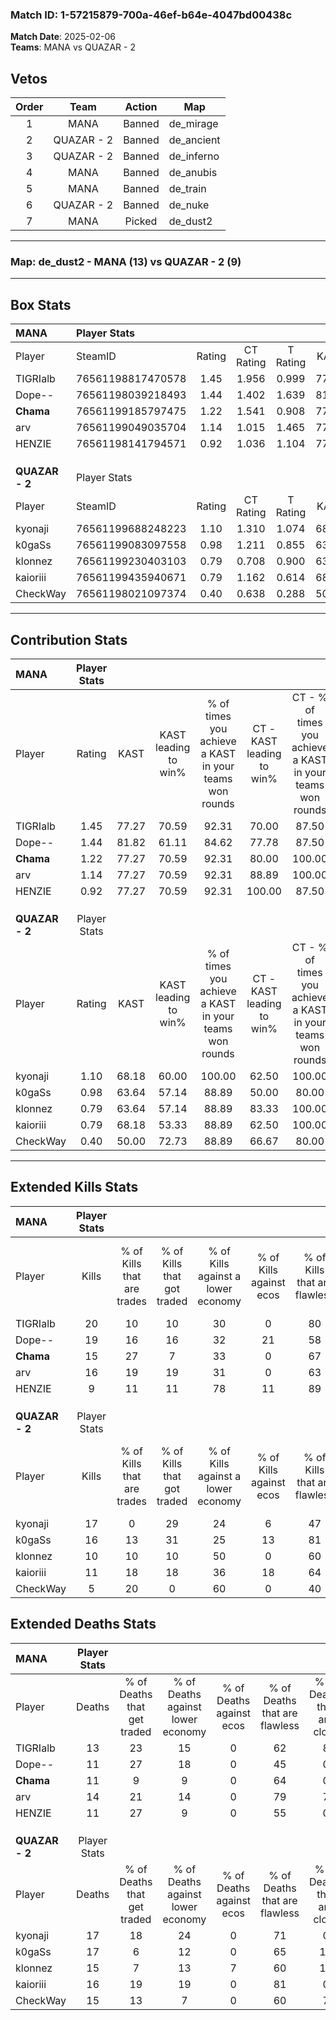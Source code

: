 ### Match ID: 1-57215879-700a-46ef-b64e-4047bd00438c  
**Match Date**: 2025-02-06  
**Teams**: MANA vs QUAZAR - 2  

## Vetos  

| Order | Team | Action | Map |
| :---: | :--: | :----: | --- |
| 1 | MANA | Banned | de_mirage |
| 2 | QUAZAR - 2 | Banned | de_ancient |
| 3 | QUAZAR - 2 | Banned | de_inferno |
| 4 | MANA | Banned | de_anubis |
| 5 | MANA | Banned | de_train |
| 6 | QUAZAR - 2 | Banned | de_nuke |
| 7 | MANA | Picked | de_dust2 |

---  

### **Map**: de_dust2 - MANA (13) vs QUAZAR - 2 (9)  
---  

## Box Stats  

| **MANA**       | Player Stats      |        |           |          |       |      |       |         |        |      |     |
| :- | :- | :-: | :-: | :-: | :-: | :-: | :-: | :-: | :-: | :-: | :-: |
| Player         | SteamID           | Rating | CT Rating | T Rating | KAST  | ADR  | Kills | Assists | Deaths | K/D  | HS% |
| TIGRIalb       | 76561198817470578 |  1.45  |   1.956   |  0.999   | 77.27 | 99.6 |  20   |    7    |   13   | 1.54 | 70  |
| Dope--         | 76561198039218493 |  1.44  |   1.402   |  1.639   | 81.82 | 87.5 |  19   |    4    |   11   | 1.73 | 47  |
| __Chama__      | 76561199185797475 |  1.22  |   1.541   |  0.908   | 77.27 | 76.4 |  15   |    7    |   11   | 1.36 | 66  |
| arv            | 76561199049035704 |  1.14  |   1.015   |  1.465   | 77.27 | 64.7 |  16   |    5    |   14   | 1.14 | 81  |
| HENZIE         | 76561198141794571 |  0.92  |   1.036   |  1.104   | 77.27 | 54.9 |   9   |    6    |   11   | 0.82 | 44  |
|                |                   |        |           |          |       |      |       |         |        |      |     |
|                |                   |        |           |          |       |      |       |         |        |      |     |
|                |                   |        |           |          |       |      |       |         |        |      |     |
| **QUAZAR - 2** | Player Stats      |        |           |          |       |      |       |         |        |      |     |
| Player         | SteamID           | Rating | CT Rating | T Rating | KAST  | ADR  | Kills | Assists | Deaths | K/D  | HS% |
| kyonaji        | 76561199688248223 |  1.10  |   1.310   |  1.074   | 68.18 | 83.4 |  17   |    3    |   17   | 1.00 | 41  |
| k0gaSs         | 76561199083097558 |  0.98  |   1.211   |  0.855   | 63.64 | 74.2 |  16   |    1    |   17   | 0.94 | 68  |
| klonnez        | 76561199230403103 |  0.79  |   0.708   |  0.900   | 63.64 | 65.6 |  10   |    5    |   15   | 0.67 | 60  |
| kaioriii       | 76561199435940671 |  0.79  |   1.162   |  0.614   | 68.18 | 52.5 |  11   |    3    |   16   | 0.69 | 27  |
| CheckWay       | 76561198021097374 |  0.40  |   0.638   |  0.288   | 50.00 | 37.8 |   5   |    4    |   15   | 0.33 | 60  |
---  

## Contribution Stats  

| **MANA**       | Player Stats |       |                      |                                                        |                           |                                                             |                          |                                                            |
| :- | :-: | :-: | :-: | :-: | :-: | :-: | :-: | :-: |
| Player         |    Rating    | KAST  | KAST leading to win% | % of times you achieve a KAST in your teams won rounds | CT - KAST leading to win% | CT - % of times you achieve a KAST in your teams won rounds | T - KAST leading to win% | T - % of times you achieve a KAST in your teams won rounds |
| TIGRIalb       |     1.45     | 77.27 |        70.59         |                         92.31                          |           70.00           |                            87.50                            |          71.43           |                           100.00                           |
| Dope--         |     1.44     | 81.82 |        61.11         |                         84.62                          |           77.78           |                            87.50                            |          44.44           |                           80.00                            |
| __Chama__      |     1.22     | 77.27 |        70.59         |                         92.31                          |           80.00           |                           100.00                            |          57.14           |                           80.00                            |
| arv            |     1.14     | 77.27 |        70.59         |                         92.31                          |           88.89           |                           100.00                            |          50.00           |                           80.00                            |
| HENZIE         |     0.92     | 77.27 |        70.59         |                         92.31                          |          100.00           |                            87.50                            |          50.00           |                           100.00                           |
|                |              |       |                      |                                                        |                           |                                                             |                          |                                                            |
|                |              |       |                      |                                                        |                           |                                                             |                          |                                                            |
|                |              |       |                      |                                                        |                           |                                                             |                          |                                                            |
| **QUAZAR - 2** | Player Stats |       |                      |                                                        |                           |                                                             |                          |                                                            |
| Player         |    Rating    | KAST  | KAST leading to win% | % of times you achieve a KAST in your teams won rounds | CT - KAST leading to win% | CT - % of times you achieve a KAST in your teams won rounds | T - KAST leading to win% | T - % of times you achieve a KAST in your teams won rounds |
| kyonaji        |     1.10     | 68.18 |        60.00         |                         100.00                         |           62.50           |                           100.00                            |          57.14           |                           100.00                           |
| k0gaSs         |     0.98     | 63.64 |        57.14         |                         88.89                          |           50.00           |                            80.00                            |          66.67           |                           100.00                           |
| klonnez        |     0.79     | 63.64 |        57.14         |                         88.89                          |           83.33           |                           100.00                            |          37.50           |                           75.00                            |
| kaioriii       |     0.79     | 68.18 |        53.33         |                         88.89                          |           62.50           |                           100.00                            |          42.86           |                           75.00                            |
| CheckWay       |     0.40     | 50.00 |        72.73         |                         88.89                          |           66.67           |                            80.00                            |          80.00           |                           100.00                           |
---  

## Extended Kills Stats  

| **MANA**       | Player Stats |                            |                            |                                    |                         |                              |                                 |                                       |                    |           |
| :- | :-: | :-: | :-: | :-: | :-: | :-: | :-: | :-: | :-: | :-: |
| Player         |    Kills     | % of Kills that are trades | % of Kills that got traded | % of Kills against a lower economy | % of Kills against ecos | % of Kills that are flawless | % of Kills that are close duels | % of Kills that are assisted by flash | Pistol Round Kills | AWP Kills |
| TIGRIalb       |      20      |             10             |             10             |                 30                 |            0            |              80              |                5                |                   5                   |         0          |     2     |
| Dope--         |      19      |             16             |             16             |                 32                 |           21            |              58              |                5                |                   0                   |         3          |     0     |
| __Chama__      |      15      |             27             |             7              |                 33                 |            0            |              67              |               13                |                  13                   |         1          |     0     |
| arv            |      16      |             19             |             19             |                 31                 |            0            |              63              |                6                |                  13                   |         0          |     0     |
| HENZIE         |      9       |             11             |             11             |                 78                 |           11            |              89              |               11                |                   0                   |         1          |     2     |
|                |              |                            |                            |                                    |                         |                              |                                 |                                       |                    |           |
|                |              |                            |                            |                                    |                         |                              |                                 |                                       |                    |           |
|                |              |                            |                            |                                    |                         |                              |                                 |                                       |                    |           |
| **QUAZAR - 2** | Player Stats |                            |                            |                                    |                         |                              |                                 |                                       |                    |           |
| Player         |    Kills     | % of Kills that are trades | % of Kills that got traded | % of Kills against a lower economy | % of Kills against ecos | % of Kills that are flawless | % of Kills that are close duels | % of Kills that are assisted by flash | Pistol Round Kills | AWP Kills |
| kyonaji        |      17      |             0              |             29             |                 24                 |            6            |              47              |                0                |                   0                   |         1          |     0     |
| k0gaSs         |      16      |             13             |             31             |                 25                 |           13            |              81              |                0                |                   0                   |         6          |     0     |
| klonnez        |      10      |             10             |             10             |                 50                 |            0            |              60              |                0                |                   0                   |         1          |     0     |
| kaioriii       |      11      |             18             |             18             |                 36                 |           18            |              64              |               18                |                   0                   |         0          |     6     |
| CheckWay       |      5       |             20             |             0              |                 60                 |            0            |              40              |                0                |                   0                   |         2          |     0     |
## Extended Deaths Stats  

| **MANA**       | Player Stats |                             |                                   |                          |                               |                            |                           |               |
| :- | :-: | :-: | :-: | :-: | :-: | :-: | :-: | :-: |
| Player         |    Deaths    | % of Deaths that get traded | % of Deaths against lower economy | % of Deaths against ecos | % of Deaths that are flawless | % of Deaths that are close | % of Deaths while blinded | Deaths to AWP |
| TIGRIalb       |      13      |             23              |                15                 |            0             |              62               |             8              |             0             |       2       |
| Dope--         |      11      |             27              |                18                 |            0             |              45               |             0              |             0             |       0       |
| __Chama__      |      11      |              9              |                 9                 |            0             |              64               |             0              |             0             |       1       |
| arv            |      14      |             21              |                14                 |            0             |              79               |             7              |             0             |       2       |
| HENZIE         |      11      |             27              |                 9                 |            0             |              55               |             0              |             0             |       1       |
|                |              |                             |                                   |                          |                               |                            |                           |               |
|                |              |                             |                                   |                          |                               |                            |                           |               |
|                |              |                             |                                   |                          |                               |                            |                           |               |
| **QUAZAR - 2** | Player Stats |                             |                                   |                          |                               |                            |                           |               |
| Player         |    Deaths    | % of Deaths that get traded | % of Deaths against lower economy | % of Deaths against ecos | % of Deaths that are flawless | % of Deaths that are close | % of Deaths while blinded | Deaths to AWP |
| kyonaji        |      17      |             18              |                24                 |            0             |              71               |             0              |             0             |       1       |
| k0gaSs         |      17      |              6              |                12                 |            0             |              65               |             18             |             6             |       2       |
| klonnez        |      15      |              7              |                13                 |            7             |              60               |             13             |            13             |       0       |
| kaioriii       |      16      |             19              |                19                 |            0             |              81               |             0              |            13             |       1       |
| CheckWay       |      15      |             13              |                 7                 |            0             |              60               |             7              |             0             |       0       |
